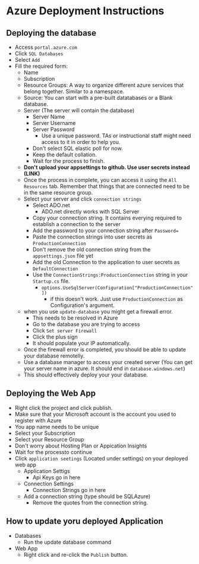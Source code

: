 # Azure Deployment Instructions

## Deploying the database

- Access `portal.azure.com`
- Click `SQL Databases`
- Select `Add`
- Fill the required form:
  - Name
  - Subscription
  - Resource Groups: A way to organize different azure services that belong together. Similar to a namespace.
  - Source: You can start with a pre-built datatabases or a Blank database.
  - Server (The server will contain the database)
    - Server Name
    - Server Username
    - Server Password
      - Use a unique password. TAs or instructional staff might need access to it in order to help you.
    - Don't select SQL elastic poll for now.
    - Keep the default collation.
    - Wait for the process to finish.
  - **Don't upload your appsettings to github. Use user secrets instead (LINK)**
  - Once the process in complete, you can access it using the `All Resources` tab. Remember that things that are connected need to be in the same resource group.
  - Select your server and click `connection strings`
    - Select ADO.net
      - ADO.net directly works with SQL Server
    - Copy your connection string. It contains everying required to establish a connection to the server
    - Add the password to your connection string after `Password=`
    - Paste the connection strings into user secrets as `ProductionConnection`
    - Don't remove the old connection string from the `appsettings.json` file yet
    - Add the old Connection to the application to user secrets as `DefaultConnection`
    - Use the `ConnectionStrings:ProductionConnection` string in your `Startup.cs` file.
      - `options.UseSqlServer(Configuration["ProductionConnection"])`
        - if this doesn't work. Just use `ProductionConnection` as Configuration's argument.
  - when you use `update-database` you might get a firewall error.
    - This needs to be resolved in Azure
    - Go to the database you are trying to access
    - Click `Set server Firewall`
    - Click the plus sign
    - It should populate your IP automatically.
  - Once the firewall error is completed, you should be able to update your database remotelly.
  - Use a database manager to access your created server (You can get your server name in azure. It should end in `database.windows.net`)
  - This should effectively deploy your your database.

## Deploying the Web App

- Right click the project and click publish.
- Make sure that your Microsoft account is the account you used to register with Azure
- You app name needs to be unique
- Select your Subscription
- Select your Resource Group
- Don't worry about Hosting Plan or Appication Insights
- Wait for the processto continue
- Click `application seetings` (Located under settings) on your deployed web app
  - Application Settigs
    - Api Keys go in here
  - Connection Settings
    - Connection Strings go in here
  - Add a connection string (type should be SQLAzure)
    - Remove the quotes from the connection string.
  
## How to update yoru deployed Application
  - Databases
    - Run the update database command
  - Web App
    - Right click and re-click the `Publish` button.